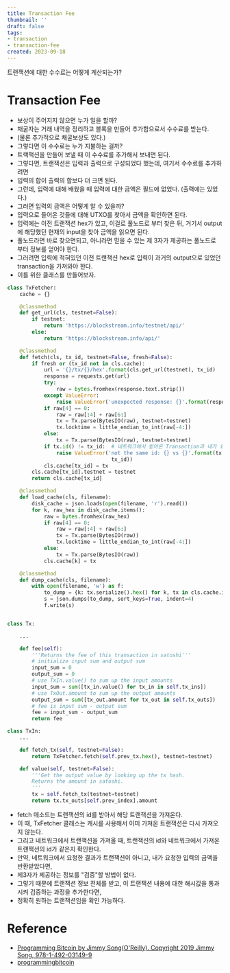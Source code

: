 ```yaml
---
title: Transaction Fee
thumbnail: ''
draft: false
tags:
- transaction
- transaction-fee
created: 2023-09-18
---
```


트랜잭션에 대한 수수료는 어떻게 계산되는가?

# Transaction Fee

* 보상이 주어지지 않으면 누가 일을 할까?
* 채굴자는 거래 내역을 정리하고 블록을 만들어 추가함으로서 수수료를 받는다.
* (물론 추가적으로 채굴보상도 있다.)
* 그렇다면 이 수수료는 누가 지불하는 걸까? 
* 트랙잭션을 만들어 보낼 때 이 수수료를 추가해서 보내면 된다.
* 그렇다면, 트랜잭션은 입력과 출력으로 구성되었다 했는데, 여기서 수수료를 추가하려면
* 입력의 합이 출력의 합보다 더 크면 된다.
* 그런데, 입력에 대해 배웠을 때 입력에 대한 금액은 필드에 없었다. (출력에는 있었다.)
* 그러면 입력의 금액은 어떻게 알 수 있을까?
* 입력으로 들어온 것들에 대해 UTXO를 찾아서 금액을 확인하면 된다.
* 입력에는 이전 트랜잭션 hex가 있고, 이걸로 풀노드로 부터 찾은 뒤, 거기서 output에 해당했던 현재의 input을 찾아 금액을 읽으면 된다.
* 풀노드라면 바로 찾으면되고, 아니라면 믿을 수 있는 제 3자가 제공하는 풀노드로 부터 정보를 얻어야 한다.
* 그러려면 입력에 적혀있던 이전 트랜잭션 hex로 입력이 과거의 output으로 있었던 transaction을 가져와야 한다.
* 이를 위한 클래스를 만들어보자.

````python
class TxFetcher:
    cache = {}

    @classmethod
    def get_url(cls, testnet=False):
        if testnet:
            return 'https://blockstream.info/testnet/api/'
        else:
            return 'https://blockstream.info/api/'

    @classmethod
    def fetch(cls, tx_id, testnet=False, fresh=False):
        if fresh or (tx_id not in cls.cache):
            url = '{}/tx/{}/hex'.format(cls.get_url(testnet), tx_id)
            response = requests.get(url)
            try:
                raw = bytes.fromhex(response.text.strip())
            except ValueError:
                raise ValueError('unexpected response: {}'.format(response.text))
            if raw[4] == 0:
                raw = raw[:4] + raw[6:]
                tx = Tx.parse(BytesIO(raw), testnet=testnet)
                tx.locktime = little_endian_to_int(raw[-4:])
            else:
                tx = Tx.parse(BytesIO(raw), testnet=testnet)
            if tx.id() != tx_id:  # 네트워크에서 받아온 Transaction과 내가 요청한 Transaction을 비교
                raise ValueError('not the same id: {} vs {}'.format(tx.id(), 
                                  tx_id))
            cls.cache[tx_id] = tx
        cls.cache[tx_id].testnet = testnet
        return cls.cache[tx_id]

    @classmethod
    def load_cache(cls, filename):
        disk_cache = json.loads(open(filename, 'r').read())
        for k, raw_hex in disk_cache.items():
            raw = bytes.fromhex(raw_hex)
            if raw[4] == 0:
                raw = raw[:4] + raw[6:]
                tx = Tx.parse(BytesIO(raw))
                tx.locktime = little_endian_to_int(raw[-4:])
            else:
                tx = Tx.parse(BytesIO(raw))
            cls.cache[k] = tx

    @classmethod
    def dump_cache(cls, filename):
        with open(filename, 'w') as f:
            to_dump = {k: tx.serialize().hex() for k, tx in cls.cache.items()}
            s = json.dumps(to_dump, sort_keys=True, indent=4)
            f.write(s)
````

````python

class Tx:

    ...

    def fee(self):
        '''Returns the fee of this transaction in satoshi'''
        # initialize input sum and output sum
        input_sum = 0
        output_sum = 0
        # use TxIn.value() to sum up the input amounts
        input_sum = sum([tx_in.value() for tx_in in self.tx_ins])
        # use TxOut.amount to sum up the output amounts
        output_sum = sum([tx_out.amount for tx_out in self.tx_outs])
        # fee is input sum - output sum
        fee = input_sum - output_sum
        return fee
````

````python
class TxIn:
    ...

    def fetch_tx(self, testnet=False):
        return TxFetcher.fetch(self.prev_tx.hex(), testnet=testnet)

    def value(self, testnet=False):
        '''Get the output value by looking up the tx hash.
        Returns the amount in satoshi.
        '''
        tx = self.fetch_tx(testnet=testnet)
        return tx.tx_outs[self.prev_index].amount

````

* fetch 메소드는 트랜잭션의 id를 받아서 해당 트랜잭션을 가져온다.
* 이 때, TxFetcher 클래스는 캐시를 사용해서 이미 가져온 트랜잭션은 다시 가져오지 않는다.
* 그리고 네트워크에서 트랜잭션을 가져올 때, 트랜잭션의 id와 네트워크에서 가져온 트랜잭션의 id가 같은지 확인한다.
* 만약, 네트워크에서 요청한 결과가 트랜잭션이 아니고, 내가 요청한 입력의 금액을 반환받았다면, 
* 제3자가 제공하는 정보를 "검증"할 방법이 없다.
* 그렇기 때문에 트랜잭션 정보 전체를 받고, 이 트랜잭션 내용에 대한 해시값을 통과시켜 검증하는 과정을 추가한다면,
* 정확히 원하는 트랜잭션임을 확인 가능하다.

# Reference

* [Programming Bitcoin by Jimmy Song(O'Reilly). Copyright 2019 Jimmy Song, 978-1-492-03149-9](https://product.kyobobook.co.kr/detail/S000001810191?LINK=NVB&NaPm=ct%3Dlco3jtn4%7Cci%3Dbf430ef307d43aa5d2aed075a40675b99aea5dd1%7Ctr%3Dboksl1%7Csn%3D5342564%7Chk%3D30b6603d08172940787f2adaf8fa881b7ca80517)
* [programmingbitcoin](https://github.com/jimmysong/programmingbitcoin)
